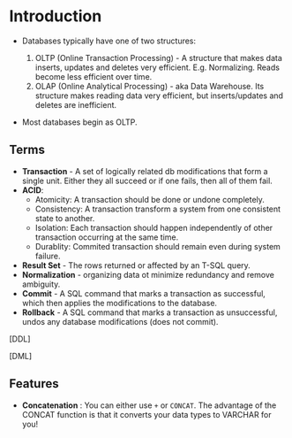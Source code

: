 # Introduction

* Databases typically have one of two structures:

   1. OLTP (Online Transaction Processing) - A structure that makes data inserts, updates and deletes very efficient. E.g. Normalizing. Reads become less efficient over time.
   2. OLAP (Online Analytical Processing) - aka Data Warehouse. Its structure makes reading data very efficient, but inserts/updates and deletes are inefficient.

* Most databases begin as OLTP.

## Terms

* **Transaction** - A set of logically related db modifications that form a single unit. Either they all succeed or if one fails, then all of them fail.
* **ACID**:
   - Atomicity: A transaction should be done or undone completely.
   - Consistency: A transaction transform a system from one consistent state to another.
   - Isolation: Each transaction should happen independently of other transaction occurring at the same time.
   - Durablity: Commited transaction should remain even during system failure.
* **Result Set** - The rows returned or affected by an T-SQL query.
* **Normalization** - organizing data ot minimize redundancy and remove ambiguity.
* **Commit** - A SQL command that marks a transaction as successful, which then applies the modifications to the database.
* **Rollback** - A SQL command that marks a transaction as unsuccessful, undos any database modifications (does not commit).

[DDL]

[DML]

## Features

* **Concatenation** : You can either use `+` or `CONCAT`. The advantage of the CONCAT function is that it converts your data types to VARCHAR for you!
